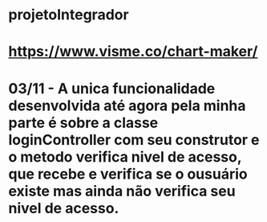 # projetoIntegrador
# https://www.visme.co/chart-maker/
# 03/11 - A unica funcionalidade desenvolvida até agora pela minha parte é sobre a classe loginController com seu construtor e o metodo verifica nivel de acesso, que recebe e verifica se o ousuário existe mas ainda não verifica seu nivel de acesso.